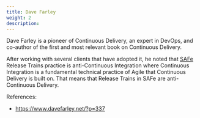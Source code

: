 ```yaml
---
title: Dave Farley
weight: 2
description:
---
```


Dave Farley is a pioneer of Continuous Delivery, an expert in DevOps, and co-author of the first and most relevant book on Continuous Delivery.

After working with several clients that have adopted it, he noted that [SAFe](https://www.scaledagileframework.com/) Release Trains practice is anti-Continuous Integration where Continuous Integration is a fundamental technical practice of Agile that Continuous Delivery is built on.
That means that Release Trains in SAFe are anti-Continuous Delivery.

References: 
- https://www.davefarley.net/?p=337 